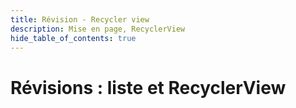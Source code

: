 ```yaml
---
title: Révision - Recycler view
description: Mise en page, RecyclerView
hide_table_of_contents: true
---
```


# Révisions : liste et RecyclerView




